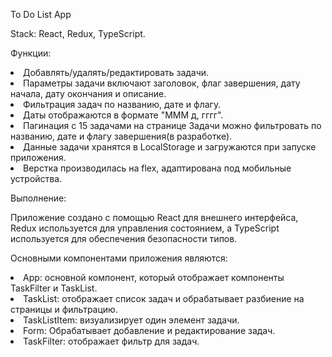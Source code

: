 To Do List App


Stack: React, Redux, TypeScript. 

Функции:

<li>Добавлять/удалять/редактировать задачи.      
<li>Параметры задачи включают заголовок, флаг завершения, дату начала, дату окончания и описание.
<li>Фильтрация задач по названию, дате и флагу. 
<li>Даты отображаются в формате "МММ д, гггг".  
<li>Пагинация с 15 задачами на странице Задачи можно фильтровать по названию, дате и флагу завершения(в разработке). 
<li>Данные задачи хранятся в LocalStorage и загружаются при запуске приложения.
<li>Верстка производилась на flex, адаптирована под мобильные устройства.  

Выполнение:

Приложение создано с помощью React для внешнего интерфейса, Redux используется для управления состоянием, а TypeScript используется для обеспечения безопасности типов. 

Основными компонентами приложения являются: 

<li>App: основной компонент, который отображает компоненты TaskFilter и TaskList.  
<li>TaskList: отображает список задач и обрабатывает разбиение на страницы и фильтрацию.
<li>TaskListItem: визуализирует один элемент задачи. 
<li>Form: Обрабатывает добавление и редактирование задач. 
<li>TaskFilter: отображает фильтр для задач.

